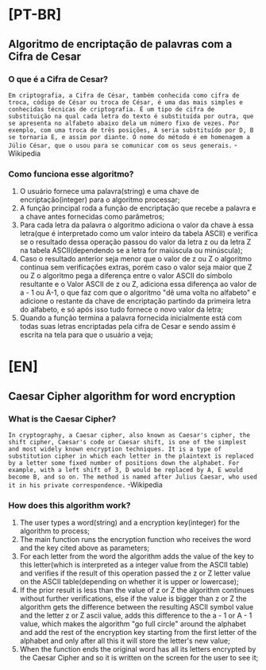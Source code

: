 # [PT-BR]

## Algoritmo de encriptação de palavras com a Cifra de Cesar

### O que é a Cifra de Cesar?

```Em criptografia, a Cifra de César, também conhecida como cifra de troca, código de César ou troca de César, é uma das mais simples e conhecidas técnicas de criptografia. É um tipo de cifra de substituição na qual cada letra do texto é substituída por outra, que se apresenta no alfabeto abaixo dela um número fixo de vezes. Por exemplo, com uma troca de três posições, A seria substituído por D, B se tornaria E, e assim por diante. O nome do método é em homenagem a Júlio César, que o usou para se comunicar com os seus generais.``` -Wikipedia

### Como funciona esse algoritmo?

1. O usuário fornece uma palavra(string) e uma chave de encriptação(integer) para o algoritmo processar;
2. A função principal roda a função de encriptação que recebe a palavra e a chave antes fornecidas como parâmetros;
3. Para cada letra da palavra o algoritmo adiciona o valor da chave à essa letra(que é interpretado como um valor inteiro da tabela ASCII) e verifica se o resultado dessa operação passou do valor da letra z ou da letra Z na tabela ASCII(dependendo se a letra for maiúscula ou minúscula);
4. Caso o resultado anterior seja menor que o valor de z ou Z o algoritmo continua sem verificações extras, porém caso o valor seja maior que Z ou Z o algoritmo pega a diferença entre o valor ASCII do símbolo resultante e o Valor ASCII de z ou Z, adiciona essa diferença ao valor de a - 1 ou A-1, o que faz com que o algoritmo "dê uma volta no alfabeto" e adicione o restante da chave de encriptação partindo da primeira letra do alfabeto, e só após isso tudo fornece o novo valor da letra;
5. Quando a função termina a palavra fornecida inicialmente está com todas suas letras encriptadas pela cifra de Cesar e sendo assim é escrita na tela para que o usuário a veja;

# [EN]

## Caesar Cipher algorithm for word encryption

### What is the Caesar Cipher?

```In cryptography, a Caesar cipher, also known as Caesar's cipher, the shift cipher, Caesar's code or Caesar shift, is one of the simplest and most widely known encryption techniques. It is a type of substitution cipher in which each letter in the plaintext is replaced by a letter some fixed number of positions down the alphabet. For example, with a left shift of 3, D would be replaced by A, E would become B, and so on. The method is named after Julius Caesar, who used it in his private correspondence.``` -Wikipedia

### How does this algorithm work?

1. The user types a word(string) and a encryption key(integer) for the algorithm to process;
2. The main function runs the encryption function who receives the word and the key cited above as parameters;
3. For each letter from the word the algorithm adds the value of the key to this letter(which is interpreted as a integer value from the ASCII table) and verifies if the result of this operation passed the z or Z letter value on the ASCII table(depending on whether it is upper or lowercase);
4. If the prior result is less than the value of z or Z the algorithm continues without further verifications, else if the value is bigger than z or Z the algorithm gets the difference between the resulting ASCII symbol value and the letter z or Z ascii value, adds this difference to the a - 1 or A - 1 value, which makes the algorithm "go full circle" around the alphabet and add the rest of the encryption key starting from the first letter of the alphabet and only after all this it will store the letter's new value;
5. When the function ends the original word has all its letters encrypted by the Caesar Cipher and so it is written on the screen for the user to see it;
